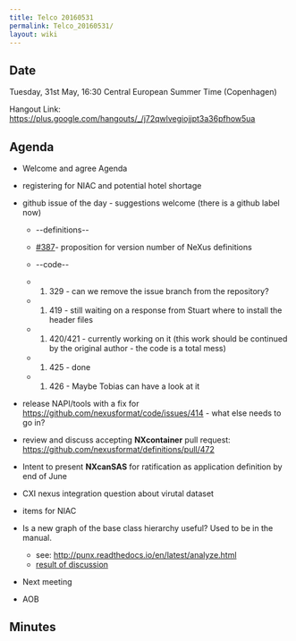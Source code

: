```yaml
---
title: Telco 20160531
permalink: Telco_20160531/
layout: wiki
---
```


Date
----

Tuesday, 31st May, 16:30 Central European Summer Time (Copenhagen)

Hangout Link:
<https://plus.google.com/hangouts/_/j72qwlvegiojjpt3a36pfhow5ua>

Agenda
------

-   Welcome and agree Agenda
-   registering for NIAC and potential hotel shortage
-   github issue of the day - suggestions welcome (there is a github
    label now)
    -   --definitions--
    -   [\#387](https://github.com/nexusformat/definitions/issues/387#issuecomment-219328772)-
        proposition for version number of NeXus definitions
    -   --code--
    -   1.  329 - can we remove the issue branch from the repository?

    -   1.  419 - still waiting on a response from Stuart where to
            install the header files

    -   1.  420/421 - currently working on it (this work should be
            continued by the original author - the code is a total mess)

    -   1.  425 - done

    -   1.  426 - Maybe Tobias can have a look at it

-   release NAPI/tools with a fix for
    <https://github.com/nexusformat/code/issues/414> - what else needs
    to go in?
-   review and discuss accepting **NXcontainer** pull request:
    <https://github.com/nexusformat/definitions/pull/472>
-   Intent to present **NXcanSAS** for ratification as application
    definition by end of June
-   CXI nexus integration question about virutal dataset
-   items for NIAC
-   Is a new graph of the base class hierarchy useful? Used to be in the
    manual.
    -   see: <http://punx.readthedocs.io/en/latest/analyze.html>
    -   [result of
        discussion](https://github.com/prjemian/punx/issues/1)
-   Next meeting
-   AOB

Minutes
-------
